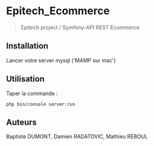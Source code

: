 # Epitech_Ecommerce

> Epitech project / Symfony-API REST Ecommerce

## Installation

Lancer votre server mysql ('MAMP sur mac')

## Utilisation

Taper la commande :

```
php bin/console server:run
```

## Auteurs

Baptiste DUMONT, Damien RADATOVIC, Mathieu REBOUL
